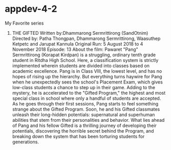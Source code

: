# appdev-4-2
My Favorite series
 1. THE GIFTED
Written by:Dhammarong Sermrittirong (SandOtnim)
Directed by: Patha Thongpan, Dhammarong Sermrittirong, Waasuthep Ketpetc and Jarupat Kannula
Original Run: 5 August 2018 to 4 November 2018
Episode: 13
About the film:
   Pawaret "Pang" Sermrittirong (Korapat Kirdpan) is a struggling, ordinary tenth grade student in Ritdha High School. Here, a classification system is strictly implemented wherein students are divided into classes based on academic excellence. Pang is in Class VIII, the lowest level, and has no hopes of rising up the hierarchy. But everything turns haywire for Pang when he unexpectedly sees the school's Placement Exam, which gives low-class students a chance to step up in their game. Adding to the mystery, he is accelerated to the "Gifted Program," the highest and most special class in school where only a handful of students are accepted. As he goes through their first sessions, Pang starts to feel something strange about the Gifted Program. Soon, he and his Gifted classmates unleash their long-hidden potentials: supernatural and superhuman abilities that stem from their personalities and behavior. What lies ahead of Pang and his fellow Gifted is a thrilling journey of developing their potentials, discovering the horrible secret behind the Program, and breaking down the system that has been torturing students for generations.
